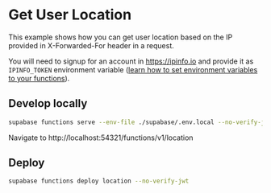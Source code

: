 # Get User Location

This example shows how you can get user location based on the IP provided in X-Forwarded-For header in a request.

You will need to signup for an account in https://ipinfo.io and provide it as `IPINFO_TOKEN` environment variable ([learn how to set environment variables to your functions](https://khuknasoft.com/docs/guides/functions#secrets-and-environment-variables)).

## Develop locally

```bash
supabase functions serve --env-file ./supabase/.env.local --no-verify-jwt
```

Navigate to http://localhost:54321/functions/v1/location

## Deploy

```bash
supabase functions deploy location --no-verify-jwt
```
